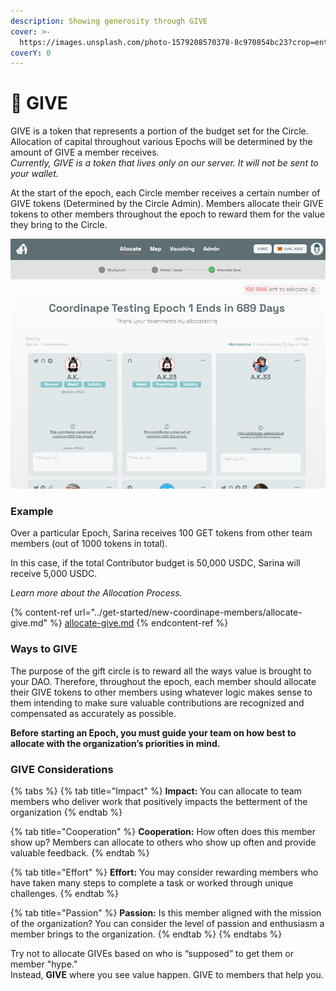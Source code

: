```yaml
---
description: Showing generosity through GIVE
cover: >-
  https://images.unsplash.com/photo-1579208570378-8c970854bc23?crop=entropy&cs=srgb&fm=jpg&ixid=MnwxOTcwMjR8MHwxfHNlYXJjaHw1fHxnaXZlfGVufDB8fHx8MTY1MjMxNTk0Nw&ixlib=rb-1.2.1&q=85
coverY: 0
---
```


# 👐 GIVE

GIVE is a token that represents a portion of the budget set for the Circle. Allocation of capital throughout various Epochs will be determined by the amount of GIVE a member receives.\
_Currently, GIVE is a token that lives only on our server. It will not be sent to your wallet._

At the start of the epoch, each Circle member receives a certain number of GIVE tokens (Determined by the Circle Admin). Members allocate their GIVE tokens to other members throughout the epoch to reward them for the value they bring to the Circle.

![Circle Allocation](<../../.gitbook/assets/image (33).png>)

### Example

Over a particular Epoch, Sarina receives 100 GET tokens from other team members (out of 1000 tokens in total).

In this case, if the total Contributor budget is 50,000 USDC, Sarina will receive 5,000 USDC.

_Learn more about the Allocation Process._

{% content-ref url="../get-started/new-coordinape-members/allocate-give.md" %}
[allocate-give.md](../get-started/new-coordinape-members/allocate-give.md)
{% endcontent-ref %}

### Ways to GIVE

The purpose of the gift circle is to reward all the ways value is brought to your DAO. Therefore, throughout the epoch, each member should allocate their GIVE tokens to other members using whatever logic makes sense to them intending to make sure valuable contributions are recognized and compensated as accurately as possible.

**Before starting an Epoch, you must guide your team on how best to allocate with the organization’s priorities in mind.**

### **GIVE Considerations**

{% tabs %}
{% tab title="Impact" %}
**Impact:** You can allocate to team members who deliver work that positively impacts the betterment of the organization
{% endtab %}

{% tab title="Cooperation" %}
**Cooperation:** How often does this member show up? Members can allocate to others who show up often and provide valuable feedback.
{% endtab %}

{% tab title="Effort" %}
**Effort:** You may consider rewarding members who have taken many steps to complete a task or worked through unique challenges.
{% endtab %}

{% tab title="Passion" %}
**Passion:** Is this member aligned with the mission of the organization? You can consider the level of passion and enthusiasm a member brings to the organization.
{% endtab %}
{% endtabs %}

Try not to allocate GIVEs based on who is “supposed” to get them or member "hype."\
Instead, **GIVE** where you see value happen. GIVE to members that help you.
